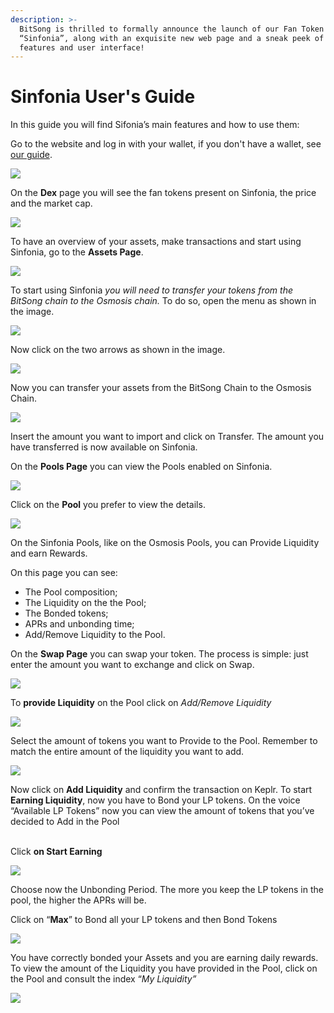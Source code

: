 ```yaml
---
description: >-
  BitSong is thrilled to formally announce the launch of our Fan Token Platform
  “Sinfonia”, along with an exquisite new web page and a sneak peek of the
  features and user interface!
---
```


# Sinfonia User's Guide

In this guide you will find Sifonia’s main features and how to use them:

Go to the website and log in with your wallet, if you don't have a wallet, see [our guide](../wallet/how-to-create-a-bitsong-wallet.md).

![](https://lh5.googleusercontent.com/nnT5p3HHWQeAvEGAnWA3U20fANmSfIExLt9JzYb06C8-41aSYTync0kvpBhSnCpvGgpXhi_KXQuZj3eyzf6YHJH2Up4ymg0772-JRr5XHu6M9REupycxb6M2NFevvo5Kqn1-FHQ5)

On the **Dex** page you will see the fan tokens present on Sinfonia, the price and the market cap.

![](https://lh6.googleusercontent.com/RnXyA0FlacXPN4ih4SGVXkdPbR-B1ibXGC0mB_cs0a1Eg9xhjxkyblIhNVXErJjIeppa25qKTIJTSNxz9-E_zLv8xmJRLH972KPgUF8EKwyTeYGDfh3geCwMf7zz-8TW05saq13p)

To have an overview of your assets, make transactions and start using Sinfonia, go to the **Assets Page**.

![](https://lh3.googleusercontent.com/vm2xqNqZTjiAlFk0AbTo_oo0Dd045amEGkxlhsTId4DSkAOCGJZzo08TmqfhAN8b80fyWqX7i20IYzVFLCtjkhm8dF2Zxx9p66xC5kGVctar8TCqyCaeUDTrRXDhour_U46oxYDr)

To start using Sinfonia _you will need to transfer your tokens from the BitSong chain to the Osmosis chain._ To do so, open the menu as shown in the image.

![](https://lh4.googleusercontent.com/U7I-yUXnkqtLZQRngCLPhFVPqQAO9WVgFqcr6ncbw3V7w7bRytHgy3Cm_ozVOd5fK86CKSyuZYsjBVbb7oqqZc3Wpy-v0R7teq5cjzHPfUwHeqZy41wDY7T0DqhM1CQxVfc9hV9z)

Now click on the two arrows as shown in the image.

![](https://lh5.googleusercontent.com/oajA2nSbGnRdTgMxrbv2hCt4C3bcTByYvPJa-7TYUGH4J-Qq2fBLr0U1TUO0Q914hTRGO6HMJDspRYieiBwFAE5cm-Mte0r_CavsTeb48LwJQVTrlNWDc0Eg8mYbSXlwco4zraDI)

Now you can transfer your assets from the BitSong Chain to the Osmosis Chain.

![](https://lh3.googleusercontent.com/iuXnGd629xlN8gHbYDEAyM36rUaN3s1MIf2JTUvHQ9U0LrzKvHWIV6jwbByfNV3TZRMGOiUhFrVWuNTrHB0VcPzfOHGByiiGZwL1mQJqrf60f-GSkbqzXoInD5F7w1vTnPD4ah8R)

Insert the amount you want to import and click on Transfer. The amount you have transferred is now available on Sinfonia.

On the **Pools Page** you can view the Pools enabled on Sinfonia.

![](https://lh5.googleusercontent.com/l9HFysrrpQ8s4MNzwn9Oz4AMrq5mneNne7aP5578nXNLYAzzSLrpz725028Fz7cugWLp-PvqmMKfesjSzVp3xreemmeivwvS7yXxCs2yqXuXghbFtzkrjP_1hiISgt236ckRPAw4)

Click on the **Pool** you prefer to view the details.

![](https://lh3.googleusercontent.com/UYxir6c5iz_MyersbtnCAu4SrQ5v9lwN4Oj7NDJ4oiEixXmTy6hc7Ni1YULMAH1Er3htneEWWTDB7YtXJQjua2_VLiNstu0xwQgh3ZnFXwRZfVGFopAQFMDvWQMRxmjFy76XBNWZ)



On the Sinfonia Pools, like on the Osmosis Pools, you can Provide Liquidity and earn Rewards.&#x20;

On this page you can see:&#x20;

* The Pool composition;&#x20;
* The Liquidity on the the Pool;
* The Bonded tokens;
* APRs and unbonding time;
* Add/Remove Liquidity to the Pool.



On the **Swap Page** you can swap your token. The process is simple: just enter the amount you want to exchange and click on Swap.

![](https://lh3.googleusercontent.com/xWyPTdDE0Dm0zHylt_aeYIbef86cyBOhBneKczjPSVJMzDDW-qFDZvN6cFf7q2FOCuYHBR_w46Z5Y1qXUb98uNxEAarhNxoyHtwsdAsHDicW0eqX21YDoWCZq0GV4qhpXr7TPh7c)

To **provide Liquidity** on the Pool click on _Add/Remove Liquidity_

![](https://lh3.googleusercontent.com/4OHFuj8mHfZgoVOpMB1XT-qhQWa4zMInfbeIIgETEyji7cX_domczW9Lm5pD-PoJuxGpsl9gg068VGGoCm_TieWJC7Bf66nYB-UiOYbzX35cpAyAR9ZubzseGtacbObGS0VUd49a)

Select the amount of tokens you want to Provide to the Pool. Remember to match the entire amount of the liquidity you want to add.

![](https://lh4.googleusercontent.com/MAlBNSqsmonLwRnEU5q5cvDSEmU45EU17yUaQ2FpoGwRj3PYrixe5sC7oZJNMRb5Gu5MMBqoUxz-80CPd5Xs7lvgA3o7WWoSB7rFc7rwNlGqtizJXUP6PUZzeV-NrUkRtornHHtw)

Now click on **Add Liquidity** and confirm the transaction on Keplr. To start **Earning Liquidity**, now you have to Bond your LP tokens. On the voice “Available LP Tokens” now you can view the amount of tokens that you’ve decided to Add in the Pool

\
Click **on Start Earning**

![](https://lh4.googleusercontent.com/dfoJH_suvon0kj0n8FHV58kqYCD0AM-BbC4m2ci2kwGxmUS6vkhyRzxZ4jYCFOj_RTLcdvQWJsJ5uuuGm36BWja-vh6dpZp9uGeS7pedb7zNL6OBkc5F2ITxiJeIFkgKREmq7ynI)

Choose now the Unbonding Period. The more you keep the LP tokens in the pool, the higher the APRs will be.

Click on “**Max**” to Bond all your LP tokens and then Bond Tokens

![](https://lh4.googleusercontent.com/hju0g9AFtWrhFn_XjKURacYCk7ry0Qv0d3XdE9mIwXwhrKL9ROW_pPFLADg8FYBdNmnxclFdq93MWNXbXfyx3McFOj7JjadoNnc8puW6kJVcd6i2AoXp9h13ViMI3sSrAztyck0Z)

You have correctly bonded your Assets and you are earning daily rewards. To view the amount of the Liquidity you have provided in the Pool, click on the Pool and consult the index “_My Liquidity”_

![](https://lh3.googleusercontent.com/jjQIercQ4N_Y-CdZjZLVgo2qLH3HNw4qoKmQ5pXc11lq7S3JmDmoy9V1irI21nEv1io1D9UO4mr6wWqqQKFPvAVmCAif4ESzANWsoKUcwbvRqlmFrtfpBLyzXdxO4e16ZgOMvUvU)
